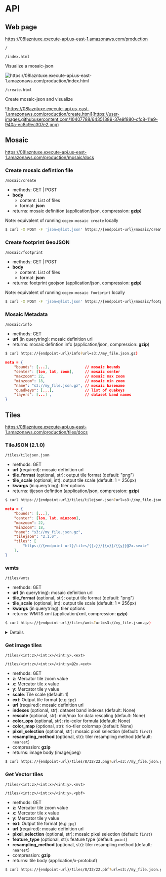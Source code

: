 # API

## Web page

https://08lazntuxe.execute-api.us-east-1.amazonaws.com/production

`/`

`/index.html`

Visualize a mosaic-json

![https://08lazntuxe.execute-api.us-east-1.amazonaws.com/production/index.html
](https://user-images.githubusercontent.com/10407788/64351391-391b2580-cfc8-11e9-9f53-92a35c0c0500.png)


`/create.html`

Create mosaic-json and visualize

![https://08lazntuxe.execute-api.us-east-1.amazonaws.com/production/create.html](https://user-images.githubusercontent.com/10407788/64351389-37e9f880-cfc8-11e9-940a-ec8c9ec307e2.png)


## Mosaic

https://08lazntuxe.execute-api.us-east-1.amazonaws.com/production/mosaic/docs


### Create mosaic defintion file
`/mosaic/create`

- methods: GET | POST
- **body**
  - content: List of files
  - format: **json**
- returns: mosaic definition (application/json, compression: **gzip**)

Note: equivalent of running `cogeo-mosaic create` locally 

```bash
$ curl -X POST -F 'json=@list.json' https://{endpoint-url}/mosaic/create`
```


### Create footprint GeoJSON
`/mosaic/footprint`

- methods: GET | POST
- **body**
  - content: List of files
  - format: **json**
- returns: footprint geojson (application/json, compression: **gzip**)

Note: equivalent of running `cogeo-mosaic footprint` locally 

```bash
$ curl -X POST -F 'json=@list.json' https://{endpoint-url}/mosaic/footprint`
```

### Mosaic Metadata
`/mosaic/info`

- methods: GET
- **url** (in querytring): mosaic definition url
- returns: mosaic defintion info (application/json, compression: **gzip**)

```bash
$ curl https://{endpoint-url}/info?url=s3://my_file.json.gz)
```

```json
meta = {
    "bounds": [...],                // mosaic bounds
    "center": [lon, lat, zoom],     // mosaic center
    "maxzoom": 22,                  // mosaic max zoom
    "minzoom": 18,                  // mosaic min zoom
    "name": "s3://my_file.json.gz", // mosaic basename
    "quadkeys": [...],              // list of quakeys
    "layers": [...] ,               // dataset band names
}
```

## Tiles

https://08lazntuxe.execute-api.us-east-1.amazonaws.com/production/tiles/docs


### TileJSON (2.1.0)
`/tiles/tilejson.json`

- methods: GET
- **url** (required): mosaic definition url
- **tile_format** (optional, str): output tile format (default: "png")
- **tile_scale** (optional, int): output tile scale (default: 1 = 256px)
- **kwargs** (in querytring): tiler options
- returns: tijeson defintion (application/json, compression: **gzip**)

```bash
$ curl https://{endpoint-url}/tiles/tilejson.json?url=s3://my_file.json.gz
```

```json
meta = {
    "bounds": [...],
    "center": [lon, lat, minzoom],
    "maxzoom": 22,
    "minzoom": 18,
    "name": "s3://my_file.json.gz",
    "tilejson": "2.1.0",
    "tiles": [
        "https://{endpoint-url}/tiles/{{z}}/{{x}}/{{y}}@2x.<ext>"
    ],
}
```

### wmts
`/tiles/wmts`

- methods: GET
- **url** (in querytring): mosaic definition url
- **tile_format** (optional, str): output tile format (default: "png")
- **tile_scale** (optional, int): output tile scale (default: 1 = 256px)
- **kwargs** (in querytring): tiler options
- returns: WMTS xml (application/xml, compression: **gzip**)

```bash
$ curl https://{endpoint-url}/tiles/wmts?url=s3://my_file.json.gz)
```
<details>

```xml
<Capabilities
        xmlns="http://www.opengis.net/wmts/1.0"
        xmlns:ows="http://www.opengis.net/ows/1.1"
        xmlns:xlink="http://www.w3.org/1999/xlink"
        xmlns:xsi="http://www.w3.org/2001/XMLSchema-instance"
        xmlns:gml="http://www.opengis.net/gml"
        xsi:schemaLocation="http://www.opengis.net/wmts/1.0 http://schemas.opengis.net/wmts/1.0/wmtsGetCapabilities_response.xsd"
        version="1.0.0">
       <ows:ServiceIdentification>
            <ows:Title>Cloud Optimizied GeoTIFF Mosaic</ows:Title>
            <ows:ServiceType>OGC WMTS</ows:ServiceType>
            <ows:ServiceTypeVersion>1.0.0</ows:ServiceTypeVersion>
        </ows:ServiceIdentification>
        <ows:OperationsMetadata>
            <ows:Operation name="GetCapabilities">
                <ows:DCP>
                    <ows:HTTP>
                        <ows:Get xlink:href="https://{endpoint-url}/tiles/wmts?url=http%3A%2F%2Fmymosaic.json">
                            <ows:Constraint name="GetEncoding">
                                <ows:AllowedValues>
                                    <ows:Value>RESTful</ows:Value>
                                </ows:AllowedValues>
                            </ows:Constraint>
                        </ows:Get>
                    </ows:HTTP>
                </ows:DCP>
            </ows:Operation>
            <ows:Operation name="GetTile">
                <ows:DCP>
                    <ows:HTTP>
                        <ows:Get xlink:href="https://{endpoint-url}/tiles/wmts?url=http%3A%2F%2Fmymosaic.json">
                            <ows:Constraint name="GetEncoding">
                                <ows:AllowedValues>
                                    <ows:Value>RESTful</ows:Value>
                                </ows:AllowedValues>
                            </ows:Constraint>
                        </ows:Get>
                    </ows:HTTP>
                </ows:DCP>
            </ows:Operation>
        </ows:OperationsMetadata>
        <Contents>
            <Layer>
                <ows:Title>Cloud Optimizied GeoTIFF Mosaic</ows:Title>
                <ows:Identifier>mymosaic.json</ows:Identifier>
                <ows:Abstract>cogeo-mosaic</ows:Abstract>
                <ows:WGS84BoundingBox crs="urn:ogc:def:crs:OGC:2:84">
                    <ows:LowerCorner>-75.98703377403767 44.93504283303786</ows:LowerCorner>
                    <ows:UpperCorner>-71.337604724099 47.096855991923235</ows:UpperCorner>
                </ows:WGS84BoundingBox>
                <Style isDefault="true">
                    <ows:Identifier>default</ows:Identifier>
                </Style>
                <Format>image/png</Format>
                <TileMatrixSetLink>
                    <TileMatrixSet>GoogleMapsCompatible</TileMatrixSet>
                </TileMatrixSetLink>
                <ResourceURL
                    format="image/png"
                    resourceType="tile"
                    template="https://{endpoint-url}/tiles/{TileMatrix}/{TileCol}/{TileRow}@1x.png?url=http%3A%2F%2Fmymosaic.json"/>
            </Layer>
            <TileMatrixSet>
                <ows:Title>GoogleMapsCompatible</ows:Title>
                <ows:Abstract>GoogleMapsCompatible EPSG:3857</ows:Abstract>
                <ows:Identifier>GoogleMapsCompatible</ows:Identifier>
                <ows:SupportedCRS>urn:ogc:def:crs:EPSG::3857</ows:SupportedCRS>
                <TileMatrix>
            <ows:Identifier>7</ows:Identifier>
            <ScaleDenominator>4367830.187724375</ScaleDenominator>
            <TopLeftCorner>-20037508.34278925 20037508.34278925</TopLeftCorner>
            <TileWidth>256</TileWidth>
            <TileHeight>256</TileHeight>
            <MatrixWidth>128</MatrixWidth>
            <MatrixHeight>128</MatrixHeight>
        </TileMatrix>
<TileMatrix>
            <ows:Identifier>8</ows:Identifier>
            <ScaleDenominator>2183915.0938621876</ScaleDenominator>
            <TopLeftCorner>-20037508.34278925 20037508.34278925</TopLeftCorner>
            <TileWidth>256</TileWidth>
            <TileHeight>256</TileHeight>
            <MatrixWidth>256</MatrixWidth>
            <MatrixHeight>256</MatrixHeight>
        </TileMatrix>
<TileMatrix>
            <ows:Identifier>9</ows:Identifier>
            <ScaleDenominator>1091957.5469310938</ScaleDenominator>
            <TopLeftCorner>-20037508.34278925 20037508.34278925</TopLeftCorner>
            <TileWidth>256</TileWidth>
            <TileHeight>256</TileHeight>
            <MatrixWidth>512</MatrixWidth>
            <MatrixHeight>512</MatrixHeight>
        </TileMatrix>
            </TileMatrixSet>
        </Contents>
        <ServiceMetadataURL xlink:href='https://{endpoint-url}/tiles/wmts?url=http%3A%2F%2Fmymosaic.json'/>
    </Capabilities>
```
</details>

### Get image tiles
`/tiles/<int:z>/<int:x>/<int:y>.<ext>`

`/tiles/<int:z>/<int:x>/<int:y>@2x.<ext>`

- methods: GET
- **z**: Mercator tile zoom value
- **x**: Mercator tile x value
- **y**: Mercator tile y value
- **scale**: Tile scale (default: 1)
- **ext**: Output tile format (e.g `jpg`)
- **url** (required): mosaic definition url
- **indexes** (optional, str): dataset band indexes (default: None)
- **rescale** (optional, str): min/max for data rescaling (default: None)
- **color_ops** (optional, str): rio-color formula (default: None)
- **color_map** (optional, str): rio-tiler colormap (default: None)
- **pixel_selection** (optional, str): mosaic pixel selection (default: `first`)
- **resampling_method** (optional, str): tiler resampling method (default: `nearest`)
- compression: **gzip**
- returns: image body (image/jpeg)

```bash
$ curl https://{endpoint-url}/tiles/8/32/22.png?url=s3://my_file.json.gz&indexes=1,2,3&rescale=100,3000&color_ops=Gamma RGB 3&pixel_selection=first
```

### Get Vector tiles
`/tiles/<int:z>/<int:x>/<int:y>.<mvt>`

`/tiles/<int:z>/<int:x>/<int:y>.<pbf>`

- methods: GET
- **z**: Mercator tile zoom value
- **x**: Mercator tile x value
- **y**: Mercator tile y value
- **ext**: Output tile format (e.g `jpg`)
- **url** (required): mosaic definition url
- **pixel_selection** (optional, str): mosaic pixel selection (default: `first`)
- **feature_type** (optional, str): feature type (default: `point`)
- **resampling_method** (optional, str): tiler resampling method (default: `nearest`)
- compression: **gzip**
- returns: tile body (application/x-protobuf)

```bash
$ curl https://{endpoint-url}/tiles/8/32/22.pbf?url=s3://my_file.json.gz&pixel_selection=first
```